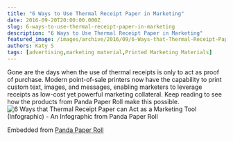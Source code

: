 ```yaml
---
title: "6 Ways to Use Thermal Receipt Paper in Marketing"
date: 2016-09-20T20:00:00.000Z
slug: 6-ways-to-use-thermal-receipt-paper-in-marketing
description: "6 Ways to Use Thermal Receipt Paper in Marketing"
featured_image: /images/archive/2016/09/6-Ways-that-Thermal-Receipt-Paper-can-Act-as-a-Marketing-Tool-scaled.jpg
authors: Katy S
tags: [advertising,marketing material,Printed Marketing Materials]
---
```


Gone are the days when the use of thermal receipts is only to act as proof of purchase. Modern point-of-sale printers now have the capability to print custom text, images, and messages, enabling marketers to leverage receipts as low-cost yet powerful marketing collateral. Keep reading to see how the products from Panda Paper Roll make this possible.  
![6 Ways that Thermal Receipt Paper can Act as a Marketing Tool (Infographic) - An Infographic from Panda Paper Roll](https://www.pandapaperroll.com/wp-content/uploads/2015/11/6-Ways-that-Thermal-Receipt-Paper-can-Act-as-a-Marketing-Tool.jpg)

Embedded from [Panda Paper Roll](https://pandapaperroll.com/6-ways-that-thermal-receipt-paper-can-act-as-a-marketing-tool-infographic/)